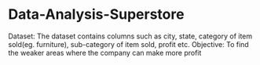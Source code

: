# Data-Analysis-Superstore
Dataset: The dataset contains columns such as city, state, category of item sold(eg. furniture), sub-category of item sold, profit etc.
Objective: To find the weaker areas where the company can make more profit
